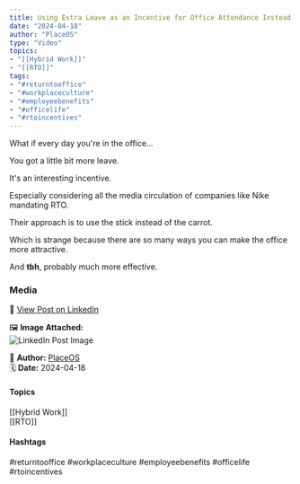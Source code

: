 ```yaml
---
title: Using Extra Leave as an Incentive for Office Attendance Instead of Mandating RTO  
date: "2024-04-18"  
author: "PlaceOS"  
type: "Video"  
topics:  
- "[[Hybrid Work]]"  
- "[[RTO]]"    
tags:  
- "#returntooffice"  
- "#workplaceculture"  
- "#employeebenefits"  
- "#officelife"  
- "#rtoincentives"  
---
```




What if every day you're in the office...

You got a little bit more leave.

It's an interesting incentive.

Especially considering all the media circulation of companies like Nike mandating RTO.

Their approach is to use the stick instead of the carrot.

Which is strange because there are so many ways you can make the office more attractive.

And **tbh**, probably much more effective.

### Media

🔗 [View Post on LinkedIn](https://www.linkedin.com/feed/update/urn:li:activity:7186623891757326337)  
  
🖼 **Image Attached:**  
![LinkedIn Post Image](https://media.licdn.com/dms/image/v2/D5605AQFG2M93gyoPmQ/feedshare-thumbnail_720_1280/feedshare-thumbnail_720_1280/0/1713424531977?e=1742263200&v=beta&t=kM43DLR0Juapv1RhP1DdhdZ8ATe1UHcVQu7Z016iAXY)  
  
👤 **Author:** [PlaceOS](https://www.linkedin.com/company/placeos/)  
🗓️ **Date:** 2024-04-18

#### Topics

[[Hybrid Work]]  
[[RTO]]  

#### Hashtags

#returntooffice #workplaceculture #employeebenefits #officelife #rtoincentives